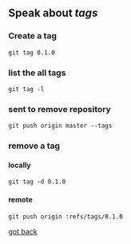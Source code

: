 ## Speak about *tags*

### Create a tag
	git tag 0.1.0

### list the all tags
	git tag -l

### sent to remove repository
	git push origin master --tags

### remove a tag
#### locally
	git tag -d 0.1.0
#### remote
	git push origin :refs/tags/0.1.0


[got back](https://github.com/MRCardoso/git-code/blob/master/topics)
